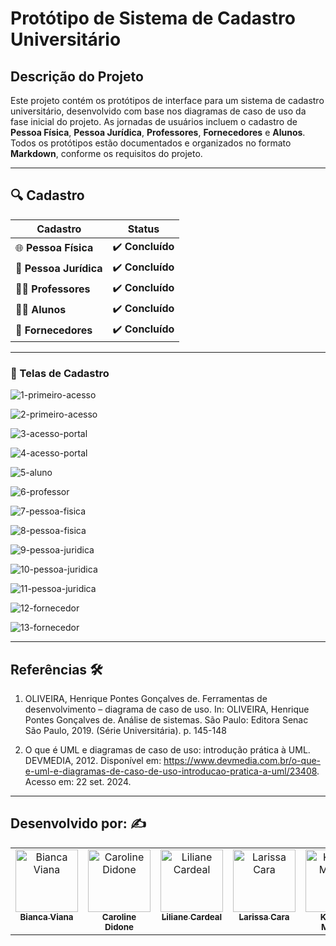 

# Protótipo de Sistema de Cadastro Universitário


## Descrição do Projeto
Este projeto contém os protótipos de interface para um sistema de cadastro universitário, desenvolvido com base nos diagramas de caso de uso da fase inicial do projeto.
As jornadas de usuários incluem o cadastro de **Pessoa Física**, **Pessoa Jurídica**, **Professores**, **Fornecedores** e **Alunos**. Todos os protótipos estão documentados e organizados no formato **Markdown**, conforme os requisitos do projeto.


---


## 🔍 **Cadastro**


| **Cadastro**         | **Status** |
|----------------------|------------|
| 🌐 **Pessoa Física**  | ✔️ **Concluído**   |
| 🏢 **Pessoa Jurídica**| ✔️ **Concluído**   |
| 👨‍🏫 **Professores**  | ✔️ **Concluído**   |
| 🧑‍🎓 **Alunos**       | ✔️ **Concluído**   |
| 🛒 **Fornecedores**   | ✔️ **Concluído**   |


---


### 📝 Telas de Cadastro

![1-primeiro-acesso](https://github.com/user-attachments/assets/bd7316d8-7f1e-4ac4-a85d-a96bd1e43a58)

![2-primeiro-acesso](https://github.com/user-attachments/assets/99d99706-6f3a-4d1a-b298-01c9cc37a01e)

![3-acesso-portal](https://github.com/user-attachments/assets/0a486326-6233-47b0-8af6-eba62bc0e364)

![4-acesso-portal](https://github.com/user-attachments/assets/be072712-1a96-4fdb-b765-b437cf0825c5)

![5-aluno](https://github.com/user-attachments/assets/51788328-4914-4eb3-8ed3-9ac1ebb9cf60)

![6-professor](https://github.com/user-attachments/assets/75bbac82-b1f4-4cf3-b8b8-9cb072670cb8)

![7-pessoa-fisica](https://github.com/user-attachments/assets/8ab98fb9-f811-4786-b032-aeb69bd91e52)

![8-pessoa-fisica](https://github.com/user-attachments/assets/62438c53-20a6-4c8b-90f0-2e36796bb3d5)

![9-pessoa-juridica](https://github.com/user-attachments/assets/0ff82968-3b87-4622-8809-2f222f2dc909)

![10-pessoa-juridica](https://github.com/user-attachments/assets/929416ca-a8af-4530-ba7f-ff4d323c510e)

![11-pessoa-juridica](https://github.com/user-attachments/assets/4fb36ff3-4746-4874-b91e-2613ca5a6d59)

![12-fornecedor](https://github.com/user-attachments/assets/bcfc05ce-7946-4431-8402-b0070e0fa229)

![13-fornecedor](https://github.com/user-attachments/assets/f2e54b5d-d7e2-4fb4-aa90-418ef5612d7a)


---


## Referências 🛠️


1. OLIVEIRA, Henrique Pontes Gonçalves de. Ferramentas de desenvolvimento – diagrama de caso de uso. In: OLIVEIRA, Henrique Pontes Gonçalves de. Análise de sistemas. São Paulo: Editora Senac São Paulo, 2019. (Série Universitária). p. 145-148

2. O que é UML e diagramas de caso de uso: introdução prática à UML. DEVMEDIA, 2012. Disponível em: <https://www.devmedia.com.br/o-que-e-uml-e-diagramas-de-caso-de-uso-introducao-pratica-a-uml/23408>. Acesso em: 22 set. 2024.


---


## Desenvolvido por: ✍️

 
<table>
  <tbody>
    <tr>
      <td align="center" valign="top" width="14.28%"><a href="https://github.com/bvianas"><img src="https://avatars.githubusercontent.com/u/138331430?v=4" width="100px;" alt="Bianca Viana"/><br /><sub><b>Bianca Viana</b></sub></a><br />
      </td>
      <td align="center" valign="top" width="14.28%"><a href="https://github.com/CarolineDidone"><img src="https://avatars.githubusercontent.com/u/134716920?v=4" width="100px;" alt="Caroline Didone"/><br /><sub><b>Caroline Didone</b></sub></a><br />
      </td>
      <td align="center" valign="top" width="14.28%"><a href="https://github.com/lilianecardeal"><img src="https://avatars.githubusercontent.com/u/143633881?v=4" width="100px;" alt="Liliane Cardeal"/><br /><sub><b>Liliane Cardeal</b></sub></a><br />
      </td>
      <td align="center" valign="top" width="14.28%"><a href="https://github.com/larissacara"><img src="https://avatars.githubusercontent.com/u/159551280?v=4" width="100px;" alt="Larissa Cara"/><br /><sub><b>Larissa Cara</b></sub></a><br />
      </td>
      <td align="center" valign="top" width="14.28%"><a href="https://github.com/Kawanamartins"><img src="https://avatars.githubusercontent.com/u/178830487?v=4" width="100px;" alt="Kawana Martins"/><br /><sub><b>Kawana Martins</b></sub></a><br />
      </td>
    </tr>
  </tdbody>
</table>
